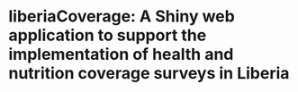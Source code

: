 # liberiaCoverage: A Shiny web application to support the implementation of health and nutrition coverage surveys in Liberia

